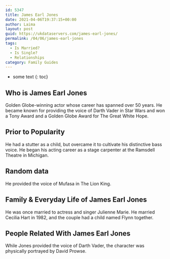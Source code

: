 ```yaml
---
id: 5347
title: James Earl Jones
date: 2021-04-06T19:37:15+00:00
author: Laima
layout: post
guid: https://ukdataservers.com/james-earl-jones/
permalink: /04/06/james-earl-jones
tags:
  - Is Married?
  - Is Single?
  - Relationships
category: Family Guides
---
```


* some text
{: toc}


## Who is James Earl Jones
                  
                  
                  
Golden Globe-winning actor whose career has spanned over 50 years. He became known for providing the voice of Darth Vader in Star Wars and won a Tony Award and a Golden Globe Award for The Great White Hope. 
                  
              
            
              
            
                
                
                
## Prior to Popularity
                  
                  
                  
He had a stutter as a child, but overcame it to cultivate his distinctive bass voice. He began his acting career as a stage carpenter at the Ramsdell Theatre in Michigan. 
                  
              
            
              
            
                
                
                
## Random data
                  
                  
                  
He provided the voice of Mufasa in The Lion King.
                  
              
            
              
            
                
                
                
## Family & Everyday Life of James Earl Jones
                  
                  
                  
He was once married to actress and singer Julienne Marie. He married Cecilia Hart in 1982, and the couple had a child named Flynn together.
                  
              
            
              
            
                
                
                
## People Related With James Earl Jones
                  
                  
                  
While Jones provided the voice of Darth Vader, the character was physically portrayed by David Prowse.
                  
              
            
              
            
                
              
            
              
              
            
            
              
            
          
          
          